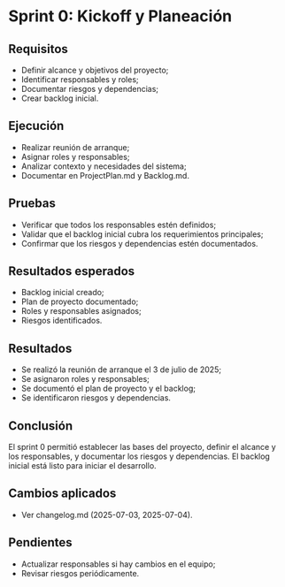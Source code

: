 # Sprint 0: Kickoff y Planeación

## Requisitos

- Definir alcance y objetivos del proyecto;
- Identificar responsables y roles;
- Documentar riesgos y dependencias;
- Crear backlog inicial.

## Ejecución

- Realizar reunión de arranque;
- Asignar roles y responsables;
- Analizar contexto y necesidades del sistema;
- Documentar en ProjectPlan.md y Backlog.md.

## Pruebas

- Verificar que todos los responsables estén definidos;
- Validar que el backlog inicial cubra los requerimientos principales;
- Confirmar que los riesgos y dependencias estén documentados.

## Resultados esperados

- Backlog inicial creado;
- Plan de proyecto documentado;
- Roles y responsables asignados;
- Riesgos identificados.

## Resultados

- Se realizó la reunión de arranque el 3 de julio de 2025;
- Se asignaron roles y responsables;
- Se documentó el plan de proyecto y el backlog;
- Se identificaron riesgos y dependencias.

## Conclusión

El sprint 0 permitió establecer las bases del proyecto, definir el alcance y los responsables, y documentar los riesgos y dependencias. El backlog inicial está listo para iniciar el desarrollo.

## Cambios aplicados

- Ver changelog.md (2025-07-03, 2025-07-04).

## Pendientes

- Actualizar responsables si hay cambios en el equipo;
- Revisar riesgos periódicamente.
